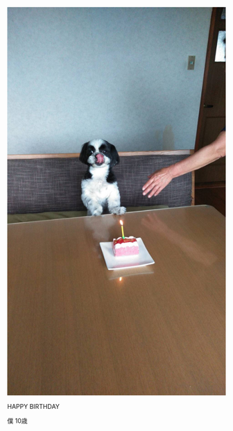 <html>
  <head>
    <meta charset="utf-8">
    <link rel="stylesheet" href="stylesheet.css">
  </head>
  <body>
    <div class="main-pic">
        <img src="IMG_2917.JPG" alt="SORA"
        <div class="ppp">
          <p class="p1">HAPPY BIRTHDAY</p>
          <p class="p2">僕 10歳</p>
        </div>
    </div>
  </body>
</html>

